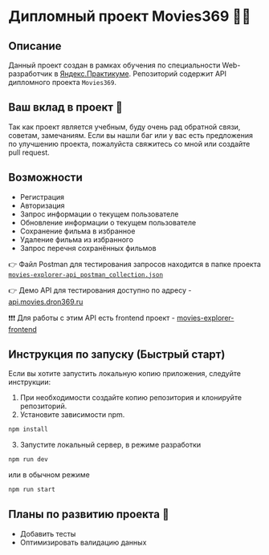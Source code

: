 # Дипломный проект Movies369 👨‍🎓

## Описание
Данный проект создан в рамках обучения по специальности Web-разработчик в [Яндекс.Практикуме](https://praktikum.yandex.ru/).
Репозиторий содержит API дипломного проекта `Movies369`.

## Ваш вклад в проект 🙏

Так как проект является учебным, буду очень рад обратной связи, советам, замечаниям.
Если вы нашли баг или у вас есть предложения по улучшению проекта, пожалуйста свяжитесь со мной или создайте pull request.

## Возможности
- Регистрация
- Авторизация
- Запрос информации о текущем пользователе
- Обновление информации о текущем пользователе
- Сохранение фильма в избранное
- Удаление фильма из избранного
- Запрос перечня сохранённых фильмов

👉 Файл Postman для тестирования запросов находится в папке проекта
[`movies-explorer-api_postman_collection.json`](./movies-explorer-api_postman_collection.json)

👉 Демо API для тестирования доступно по адресу - [api.movies.dron369.ru](https://api.movies.dron369.ru/)

❗️❗️❗️ Для работы с этим API есть frontend проект - [movies-explorer-frontend](https://github.com/DRON369/movies-explorer-frontend)

## Инструкция по запуску (Быстрый старт)

Если вы хотите запустить локальную копию приложения, следуйте инструкции:

1. При необходимости создайте копию репозитория и клонируйте репозиторий.
2. Установите зависимости npm.

```sh
npm install
```

3. Запустите локальный сервер, в режиме разработки

```sh
npm run dev
```
 или в обычном режиме
```sh
npm run start
```

## Планы по развитию проекта 🤟
 - Добавить тесты
 - Оптимизировать валидацию данных
